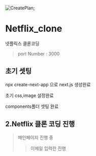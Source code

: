 ![CreatePlan](/public/images/netflix.png);

# Netflix_clone
넷플릭스 클론코딩

> port Number : 3000

## 초기 셋팅

npx create-next-app 으로 next.js 생성완료

초기 css,image 설정완료

components폴더 셋팅 완료

## 2.Netflix 클론 코딩 진행

> 메인페이지 진행 중
>> 이메일 입력란 진행